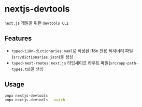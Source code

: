 # nextjs-devtools

`next.js` 개발을 위한 `devtools CLI`

## Features

- `typed-i18n-dictionaries`: `yaml`로 작성된 i18n 전용 딕셔너리 파일(`src/dictionaries.json`)을 생성
- `typed-next-routes`: `next.js` 타입세이프 라우트 파일(`src/app-path-types.ts`)을 생성

## Usage

```bash
pnpx nextjs-devtools
pnpx nextjs-devtools --watch
```
